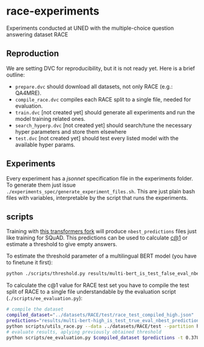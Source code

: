 # race-experiments
Experiments conducted at UNED with the multiple-choice question answering dataset RACE

## Reproduction
We are setting DVC for reproducibility, but it is not ready yet. Here is a
brief outline:

- `prepare.dvc` should download all datasets, not only RACE (e.g.: QA4MRE).
- `compile_race.dvc` compiles each RACE split to a single file, needed for evaluation.
- `train.dvc` [not created yet] should generate all experiments and run the
  model training related ones.
- `search_hyperp.dvc` [not created yet] should search/tune the necessary hyper
  parameters and store them elsewhere
- `test.dvc` [not created yet] should test every listed model with the
  available hyper params.

## Experiments
Every experiment has a _jsonnet_ specification file in the experiments folder.
To generate them just issue `./experiments_spec/generate_experiment_files.sh`.
This are just plain bash files with variables, interpretable by the script that
runs the experiments.

## scripts
Training with [this transformers fork](https://github.com/m0n0l0c0/transformers) will produce `nbest_predictions` files just like training for SQuAD. This predictions can be used to calculate [c@1](https://www.researchgate.net/publication/220873174_A_Simple_Measure_to_Assess_Non-response) or estimate a threshold to give empty answers.

To estimate the threshold parameter of a multilingual BERT model (you have to finetune it first):
```bash
python ./scripts/threshold.py results/multi-bert_is_test_false_eval_nbest_predictions.json
```

To calculate the c@1 value for RACE test set you have to compile the test split of RACE to a single file understandable by the evaluation script (`./scripts/ee_evaluation.py`):
```bash
# compile the dataset
compiled_dataset="../datasets/RACE/test/race_test_compiled_high.json"
predictions="results/multi-bert-high_is_test_true_eval_nbest_predictions.json"
python scripts/utils_race.py --data ../datasets/RACE/test --partition high > $compiled_dataset
# evaluate results, aplying previously obtained threshold
python scripts/ee_evaluation.py $compiled_dataset $predictions -t 0.3784342485810497
```
